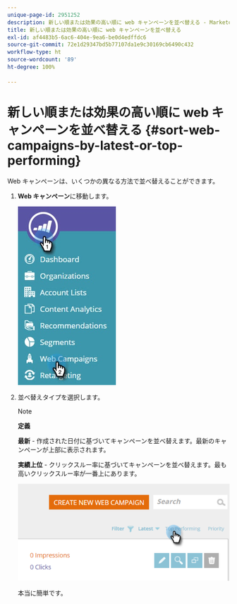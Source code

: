 ```yaml
---
unique-page-id: 2951252
description: 新しい順または効果の高い順に web キャンペーンを並べ替える - Marketo ドキュメント - 製品ドキュメント
title: 新しい順または効果の高い順に web キャンペーンを並べ替える
exl-id: af4483b5-6ac6-404e-9ea6-be0d4edffdc6
source-git-commit: 72e1d29347bd5b77107da1e9c30169cb6490c432
workflow-type: ht
source-wordcount: '89'
ht-degree: 100%

---
```


# 新しい順または効果の高い順に web キャンペーンを並べ替える {#sort-web-campaigns-by-latest-or-top-performing}

Web キャンペーンは、いくつかの異なる方法で並べ替えることができます。

1. **Web キャンペーン**&#x200B;に移動します。

   ![](assets/web-campaigns-hand-1.jpg)

1. 並べ替えタイプを選択します。

   >[!NOTE]
   >
   >**定義**
   >
   >**最新** - 作成された日付に基づいてキャンペーンを並べ替えます。最新のキャンペーンが上部に表示されます。
   >
   >**実績上位** - クリックスルー率に基づいてキャンペーンを並べ替えます。最も高いクリックスルー率が一番上にあります。

   ![](assets/image2016-11-4-13-3a34-3a59.png)

   本当に簡単です。
